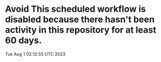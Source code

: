 # Avoid This scheduled workflow is disabled because there hasn't been activity in this repository for at least 60 days.
Tue Aug  1 02:12:55 UTC 2023
